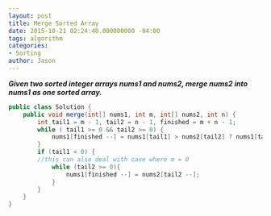 ```yaml
---
layout: post
title: Merge Sorted Array
date: 2015-10-21 02:24:40.000000000 -04:00
tags: algorithm
categories:
- Sorting
author: Jason
---
```

<p><strong><em>Given two sorted integer arrays nums1 and nums2, merge nums2 into nums1 as one sorted array.</em></strong></p>


``` java
public class Solution {
    public void merge(int[] nums1, int m, int[] nums2, int n) {
        int tail1 = m - 1, tail2 = n - 1, finished = m + n - 1;
        while ( tail1 >= 0 && tail2 >= 0) {
            nums1[finished --] = nums1[tail1] > nums2[tail2] ? nums1[tail1 --] : nums2[tail2 --];
        }
        if (tail1 < 0) {
        //this can also deal with case where m = 0
            while (tail2 >= 0){
                nums1[finished --] = nums2[tail2 --];
            }
        }
    }
}
```
